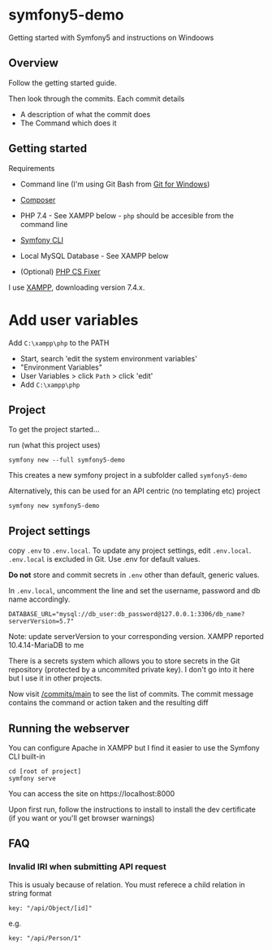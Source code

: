 # symfony5-demo
Getting started with Symfony5 and instructions on Windoows

## Overview
Follow the getting started guide.

Then look through the commits. Each commit details

* A description of what the commit does
* The Command which does it

## Getting started
Requirements

* Command line (I'm using Git Bash from [Git for Windows](https://gitforwindows.org/))
* [Composer](https://getcomposer.org/download/)
* PHP 7.4 - See XAMPP below - `php` should be accesible from the command line
* [Symfony CLI](https://symfony.com/download)
* Local MySQL Database - See XAMPP below

* (Optional) [PHP CS Fixer](https://cs.symfony.com/)

I use [XAMPP](https://www.apachefriends.org/download.html), downloading version 7.4.x.

# Add user variables
Add `C:\xampp\php` to the PATH
* Start, search 'edit the system environment variables'
* "Environment Variables"
* User Variables > click `Path` > click 'edit'
* Add `C:\xampp\php`

## Project

To get the project started...

run (what this project uses)
```
symfony new --full symfony5-demo
```
This creates a new symfony project in a subfolder called `symfony5-demo`

Alternatively, this can be used for an API centric (no templating etc) project
```
symfony new symfony5-demo
```

## Project settings
copy `.env` to `.env.local`. To update any project settings, edit `.env.local`. `.env.local` is excluded in Git.
Use .env for default values. 

**Do not** store and commit secrets in `.env` other than default, generic values. 

In `.env.local`, uncomment the line and set the username, password and db name accordingly.
```
DATABASE_URL="mysql://db_user:db_password@127.0.0.1:3306/db_name?serverVersion=5.7"
```
Note: update serverVersion to your corresponding version. XAMPP reported 10.4.14-MariaDB to me

There is a secrets system which allows you to store secrets in the Git repository (protected by a uncommited private key).
I don't go into it here but I use it in other projects.

Now visit [/commits/main](/commits/main) to see the list of commits. The commit message contains the command or action taken and the resulting diff

## Running the webserver
You can configure Apache in XAMPP but I find it easier to use the Symfony CLI built-in

```
cd [root of project]
symfony serve
```
You can access the site on https://localhost:8000

Upon first run, follow the instructions to install to install the dev certificate (if you want or you'll get browser warnings)

## FAQ

### Invalid IRI when submitting API request
This is usualy because of relation.
You must referece a child relation in string format

```
key: "/api/Object/[id]"
```
e.g.
```
key: "/api/Person/1"
```
